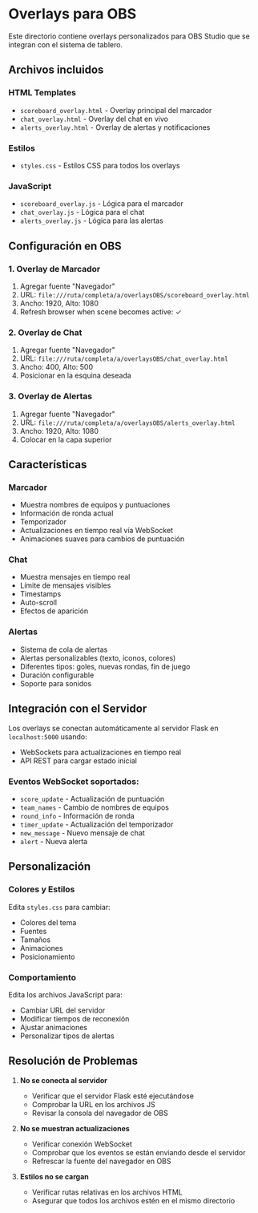 # Overlays para OBS

Este directorio contiene overlays personalizados para OBS Studio que se integran con el sistema de tablero.

## Archivos incluidos

### HTML Templates
- `scoreboard_overlay.html` - Overlay principal del marcador
- `chat_overlay.html` - Overlay del chat en vivo
- `alerts_overlay.html` - Overlay de alertas y notificaciones

### Estilos
- `styles.css` - Estilos CSS para todos los overlays

### JavaScript
- `scoreboard_overlay.js` - Lógica para el marcador
- `chat_overlay.js` - Lógica para el chat
- `alerts_overlay.js` - Lógica para las alertas

## Configuración en OBS

### 1. Overlay de Marcador
1. Agregar fuente "Navegador"
2. URL: `file:///ruta/completa/a/overlaysOBS/scoreboard_overlay.html`
3. Ancho: 1920, Alto: 1080
4. Refresh browser when scene becomes active: ✓

### 2. Overlay de Chat
1. Agregar fuente "Navegador"
2. URL: `file:///ruta/completa/a/overlaysOBS/chat_overlay.html`
3. Ancho: 400, Alto: 500
4. Posicionar en la esquina deseada

### 3. Overlay de Alertas
1. Agregar fuente "Navegador"
2. URL: `file:///ruta/completa/a/overlaysOBS/alerts_overlay.html`
3. Ancho: 1920, Alto: 1080
4. Colocar en la capa superior

## Características

### Marcador
- Muestra nombres de equipos y puntuaciones
- Información de ronda actual
- Temporizador
- Actualizaciones en tiempo real vía WebSocket
- Animaciones suaves para cambios de puntuación

### Chat
- Muestra mensajes en tiempo real
- Límite de mensajes visibles
- Timestamps
- Auto-scroll
- Efectos de aparición

### Alertas
- Sistema de cola de alertas
- Alertas personalizables (texto, iconos, colores)
- Diferentes tipos: goles, nuevas rondas, fin de juego
- Duración configurable
- Soporte para sonidos

## Integración con el Servidor

Los overlays se conectan automáticamente al servidor Flask en `localhost:5000` usando:
- WebSockets para actualizaciones en tiempo real
- API REST para cargar estado inicial

### Eventos WebSocket soportados:
- `score_update` - Actualización de puntuación
- `team_names` - Cambio de nombres de equipos
- `round_info` - Información de ronda
- `timer_update` - Actualización del temporizador
- `new_message` - Nuevo mensaje de chat
- `alert` - Nueva alerta

## Personalización

### Colores y Estilos
Edita `styles.css` para cambiar:
- Colores del tema
- Fuentes
- Tamaños
- Animaciones
- Posicionamiento

### Comportamiento
Edita los archivos JavaScript para:
- Cambiar URL del servidor
- Modificar tiempos de reconexión
- Ajustar animaciones
- Personalizar tipos de alertas

## Resolución de Problemas

1. **No se conecta al servidor**
   - Verificar que el servidor Flask esté ejecutándose
   - Comprobar la URL en los archivos JS
   - Revisar la consola del navegador de OBS

2. **No se muestran actualizaciones**
   - Verificar conexión WebSocket
   - Comprobar que los eventos se están enviando desde el servidor
   - Refrescar la fuente del navegador en OBS

3. **Estilos no se cargan**
   - Verificar rutas relativas en los archivos HTML
   - Asegurar que todos los archivos estén en el mismo directorio